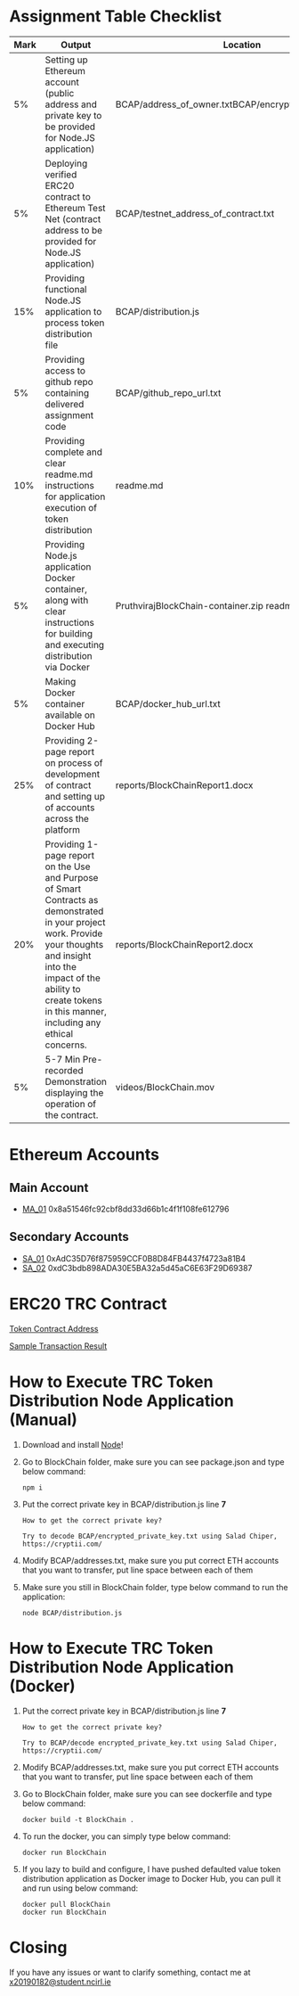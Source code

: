 # Assignment Table Checklist

| Mark | Output                                                                                                                                                                                                                                    | Location                                                                            |
| ---- | ----------------------------------------------------------------------------------------------------------------------------------------------------------------------------------------------------------------------------------------- | ----------------------------------------------------------------------------------- |
| 5%   | Setting up Ethereum account (public address and private key to be provided for Node.JS application)                                                                                                                                       | BCAP/address_of_owner.txtBCAP/encrypted_private_key.txt |
| 5%   | Deploying verified ERC20 contract to Ethereum Test Net (contract address to be provided for Node.JS application)                                                                                                                          | BCAP/testnet_address_of_contract.txt                                  |
| 15%  | Providing functional Node.JS application to process token distribution file                                                                                                                                                               | BCAP/distribution.js                                                            |
| 5%   | Providing access to github repo containing delivered assignment code                                                                                                                                                                      | BCAP/github_repo_url.txt                                                       |
| 10%  | Providing complete and clear readme.md instructions for application execution of token distribution                                                                                                                                       | readme.md                                                                           |
| 5%   | Providing Node.js application Docker container, along with clear instructions for building and executing distribution via Docker                                                                                                          | PruthvirajBlockChain-container.zip readme.md                       |
| 5%   | Making Docker container available on Docker Hub                                                                                                                                                                                           | BCAP/docker_hub_url.txt                                                        |
| 25%  | Providing 2-page report on process of development of contract and setting up of accounts across the platform                                                                                                                              | reports/BlockChainReport1.docx                                            |
| 20%  | Providing 1-page report on the Use and Purpose of Smart Contracts as demonstrated in your project work. Provide your thoughts and insight into the impact of the ability to create tokens in this manner, including any ethical concerns. | reports/BlockChainReport2.docx                                             |
| 5%   | 5-7 Min Pre-recorded Demonstration displaying the operation of the contract.                                                                                                                                                              | videos/BlockChain.mov                                        |

# Ethereum Accounts

## Main Account

- [MA_01](https://ropsten.etherscan.io/token/0x943845aa72da72ef7e19e0f9b2493f5949bc465f?a=0x8a51546fc92cbf8dd33d66b1c4f1f108fe612796)
0x8a51546fc92cbf8dd33d66b1c4f1f108fe612796

## Secondary Accounts

- [SA_01](https://ropsten.etherscan.io/address/0xadc35d76f875959ccf0b8d84fb4437f4723a81b4)
0xAdC35D76f875959CCF0B8D84FB4437f4723a81B4
- [SA_02](https://ropsten.etherscan.io/address/0xdc3bdb898ada30e5ba32a5d45ac6e63f29d69387)
0xdC3bdb898ADA30E5BA32a5d45aC6E63F29D69387

# ERC20 TRC Contract

[Token Contract Address](https://ropsten.etherscan.io/token/0x943845aa72da72ef7e19e0f9b2493f5949bc465f?a=0x8a51546fc92cbf8dd33d66b1c4f1f108fe612796)


[Sample Transaction Result](https://ropsten.etherscan.io/tx/0xeb201a16eecb8ba51e29a974dc63e36fdd50c21f0244366b3e757b1eecc77072)

# How to Execute TRC Token Distribution Node Application (Manual)

1. Download and install [Node](https://nodejs.org/en/download/)!
2. Go to BlockChain folder, make sure you can see package.json and type below command:
   ```npm
   npm i
   ```
3. Put the correct private key in BCAP/distribution.js line **7**

   ```
   How to get the correct private key?

   Try to decode BCAP/encrypted_private_key.txt using Salad Chiper, https://cryptii.com/
   ```

4. Modify BCAP/addresses.txt, make sure you put correct ETH accounts that you want to transfer, put line space between each of them
5. Make sure you still in BlockChain folder, type below command to run the application:
   ```npm
   node BCAP/distribution.js
   ```

# How to Execute TRC Token Distribution Node Application (Docker)

1. Put the correct private key in BCAP/distribution.js line **7**

   ```
   How to get the correct private key?

   Try to BCAP/decode encrypted_private_key.txt using Salad Chiper, https://cryptii.com/
   ```

2. Modify BCAP/addresses.txt, make sure you put correct ETH accounts that you want to transfer, put line space between each of them

3. Go to BlockChain folder, make sure you can see dockerfile and type below command:

   ```docker
   docker build -t BlockChain .
   ```

4. To run the docker, you can simply type below command:
   ```docker
   docker run BlockChain
   ```
5. If you lazy to build and configure, I have pushed defaulted value token distribution application as Docker image to Docker Hub, you can pull it and run using below command:
   ```docker
   docker pull BlockChain
   docker run BlockChain
   ```

# Closing

If you have any issues or want to clarify something, contact me at x20190182@student.ncirl.ie<br />
